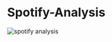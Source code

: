 # Spotify-Analysis
![spotify analysis](https://github.com/user-attachments/assets/46b49a1b-56e8-4695-858c-e20bd111400c)
